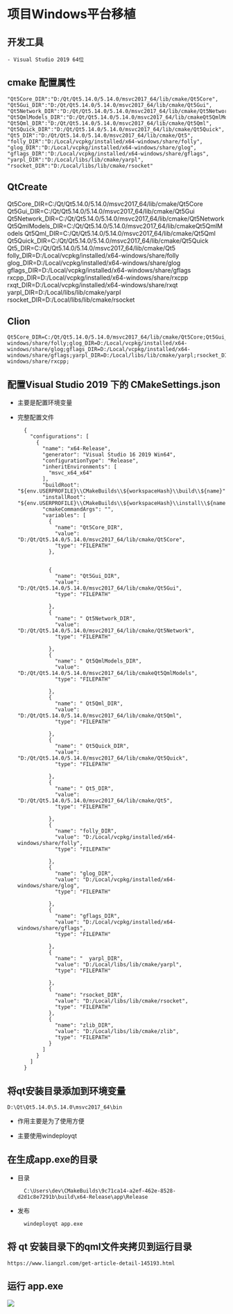 # 项目Windows平台移植



## 开发工具
	
	- Visual Studio 2019 64位

## cmake 配置属性

    "Qt5Core_DIR":"D:/Qt/Qt5.14.0/5.14.0/msvc2017_64/lib/cmake/Qt5Core",
    "Qt5Gui_DIR":"D:/Qt/Qt5.14.0/5.14.0/msvc2017_64/lib/cmake/Qt5Gui",
    "Qt5Network_DIR":"D:/Qt/Qt5.14.0/5.14.0/msvc2017_64/lib/cmake/Qt5Network",
    "Qt5QmlModels_DIR":"D:/Qt/Qt5.14.0/5.14.0/msvc2017_64/lib/cmakeQt5QmlModels",
    "Qt5Qml_DIR":"D:/Qt/Qt5.14.0/5.14.0/msvc2017_64/lib/cmake/Qt5Qml",
    "Qt5Quick_DIR":"D:/Qt/Qt5.14.0/5.14.0/msvc2017_64/lib/cmake/Qt5Quick",
    "Qt5_DIR":"D:/Qt/Qt5.14.0/5.14.0/msvc2017_64/lib/cmake/Qt5",
    "folly_DIR":"D:/Local/vcpkg/installed/x64-windows/share/folly",
    "glog_DIR":"D:/Local/vcpkg/installed/x64-windows/share/glog",
    "gflags_DIR":"D:/Local/vcpkg/installed/x64-windows/share/gflags",
    "yarpl_DIR":"D:/Local/libs/lib/cmake/yarpl",
    "rsocket_DIR":"D:/Local/libs/lib/cmake/rsocket"
    
    
## QtCreate
    
Qt5Core_DIR=C:/Qt/Qt5.14.0/5.14.0/msvc2017_64/lib/cmake/Qt5Core
Qt5Gui_DIR=C:/Qt/Qt5.14.0/5.14.0/msvc2017_64/lib/cmake/Qt5Gui
Qt5Network_DIR=C:/Qt/Qt5.14.0/5.14.0/msvc2017_64/lib/cmake/Qt5Network
Qt5QmlModels_DIR=C:/Qt/Qt5.14.0/5.14.0/msvc2017_64/lib/cmakeQt5QmlModels
Qt5Qml_DIR=C:/Qt/Qt5.14.0/5.14.0/msvc2017_64/lib/cmake/Qt5Qml
Qt5Quick_DIR=C:/Qt/Qt5.14.0/5.14.0/msvc2017_64/lib/cmake/Qt5Quick
Qt5_DIR=C:/Qt/Qt5.14.0/5.14.0/msvc2017_64/lib/cmake/Qt5
folly_DIR=D:/Local/vcpkg/installed/x64-windows/share/folly
glog_DIR=D:/Local/vcpkg/installed/x64-windows/share/glog
gflags_DIR=D:/Local/vcpkg/installed/x64-windows/share/gflags
rxcpp_DIR=D:/Local/vcpkg/installed/x64-windows/share/rxcpp
rxqt_DIR=D:/Local/vcpkg/installed/x64-windows/share/rxqt
yarpl_DIR=D:/Local/libs/lib/cmake/yarpl
rsocket_DIR=D:/Local/libs/lib/cmake/rsocket

    
    
## Clion

    
    Qt5Core_DIR=C:/Qt/Qt5.14.0/5.14.0/msvc2017_64/lib/cmake/Qt5Core;Qt5Gui_DIR=C:/Qt/Qt5.14.0/5.14.0/msvc2017_64/lib/cmake/Qt5Gui;Qt5Network_DIR=C:/Qt/Qt5.14.0/5.14.0/msvc2017_64/lib/cmake/Qt5Network;Qt5QmlModels_DIR=C:/Qt/Qt5.14.0/5.14.0/msvc2017_64/lib/cmakeQt5QmlModels;Qt5Qml_DIR=C:/Qt/Qt5.14.0/5.14.0/msvc2017_64/lib/cmake/Qt5Qml;Qt5Quick_DIR=C:/Qt/Qt5.14.0/5.14.0/msvc2017_64/lib/cmake/Qt5Quick;Qt5_DIR=C:/Qt/Qt5.14.0/5.14.0/msvc2017_64/lib/cmake/Qt5;folly_DIR=D:/Local/vcpkg/installed/x64-windows/share/folly;glog_DIR=D:/Local/vcpkg/installed/x64-windows/share/glog;gflags_DIR=D:/Local/vcpkg/installed/x64-windows/share/gflags;yarpl_DIR=D:/Local/libs/lib/cmake/yarpl;rsocket_DIR=D:/Local/libs/lib/cmake/rsocket;rxcpp_DIR=D:/Local/vcpkg/installed/x64-windows/share/rxcpp;

## 配置Visual Studio 2019 下的 CMakeSettings.json


- 主要是配置环境变量

- 完整配置文件
	
		
		{
		  "configurations": [
		    {
		      "name": "x64-Release",
		      "generator": "Visual Studio 16 2019 Win64",
		      "configurationType": "Release",
		      "inheritEnvironments": [
		        "msvc_x64_x64"
		      ],
		      "buildRoot": "${env.USERPROFILE}\\CMakeBuilds\\${workspaceHash}\\build\\${name}",
		      "installRoot": "${env.USERPROFILE}\\CMakeBuilds\\${workspaceHash}\\install\\${name}",
		      "cmakeCommandArgs": "",
		      "variables": [
		        {
		          "name": "Qt5Core_DIR",
		          "value": "D:/Qt/Qt5.14.0/5.14.0/msvc2017_64/lib/cmake/Qt5Core",
		          "type": "FILEPATH"
		        },
		
		
		        {
		          "name": "Qt5Gui_DIR",
		          "value": "D:/Qt/Qt5.14.0/5.14.0/msvc2017_64/lib/cmake/Qt5Gui",
		          "type": "FILEPATH"
		
		        },
		        {
		          "name": " Qt5Network_DIR",
		          "value": "D:/Qt/Qt5.14.0/5.14.0/msvc2017_64/lib/cmake/Qt5Network",
		          "type": "FILEPATH"
		
		        },
		        {
		          "name": " Qt5QmlModels_DIR",
		          "value": "D:/Qt/Qt5.14.0/5.14.0/msvc2017_64/lib/cmakeQt5QmlModels",
		          "type": "FILEPATH"
		
		        },
		        {
		          "name": " Qt5Qml_DIR",
		          "value": "D:/Qt/Qt5.14.0/5.14.0/msvc2017_64/lib/cmake/Qt5Qml",
		          "type": "FILEPATH"
		
		        },
		        {
		          "name": " Qt5Quick_DIR",
		          "value": "D:/Qt/Qt5.14.0/5.14.0/msvc2017_64/lib/cmake/Qt5Quick",
		          "type": "FILEPATH"
		
		        },
		        {
		          "name": " Qt5_DIR",
		          "value": "D:/Qt/Qt5.14.0/5.14.0/msvc2017_64/lib/cmake/Qt5",
		          "type": "FILEPATH"
		
		        },
		        {
		          "name": "folly_DIR",
		          "value": "D:/Local/vcpkg/installed/x64-windows/share/folly",
		          "type": "FILEPATH"
		
		        },
		        {
		          "name": "glog_DIR",
		          "value": "D:/Local/vcpkg/installed/x64-windows/share/glog",
		          "type": "FILEPATH"
		
		        },
		        {
		          "name": "gflags_DIR",
		          "value": "D:/Local/vcpkg/installed/x64-windows/share/gflags",
		          "type": "FILEPATH"
		
		        },
		        {
		          "name": "  yarpl_DIR",
		          "value": "D:/Local/libs/lib/cmake/yarpl",
		          "type": "FILEPATH"
		
		        },
		        {
		          "name": "rsocket_DIR",
		          "value": "D:/Local/libs/lib/cmake/rsocket",
		          "type": "FILEPATH"
		        },
		        {
		          "name": "zlib_DIR",
		          "value": "D:/Local/libs/lib/cmake/zlib",
		          "type": "FILEPATH"
		        }
		      ]
		    }
		  ]
		}


## 将qt安装目录添加到环境变量


	D:\Qt\Qt5.14.0\5.14.0\msvc2017_64\bin

- 作用主要是为了使用方便

- 主要使用windeployqt


## 在生成app.exe的目录

- 目录

		C:\Users\dev\CMakeBuilds\9c71ca14-a2ef-462e-8528-d2d1c8e7291b\build\x64-Release\app\Release


- 发布

		windeployqt app.exe


## 将 qt 安装目录下的qml文件夹拷贝到运行目录

	https://www.liangzl.com/get-article-detail-145193.html


## 运行 app.exe


![](https://code.aliyun.com/doper/doper-dapp/raw/windows-dev/docs/image/20200114001.png)
